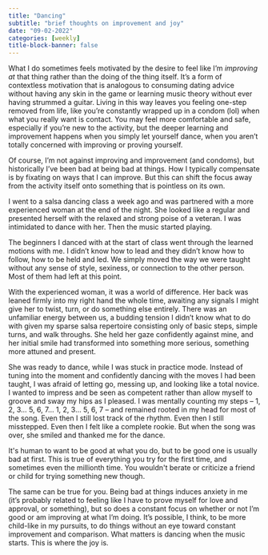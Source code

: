 ```yaml
---
title: "Dancing"
subtitle: "brief thoughts on improvement and joy"
date: "09-02-2022"
categories: [weekly]
title-block-banner: false
---
```


What I do sometimes feels motivated by the desire to feel like I’m *improving at* that thing rather than the doing of the thing itself. It’s a form of contextless motivation that is analogous to consuming dating advice without having any skin in the game or learning music theory without ever having strummed a guitar. Living in this way leaves you feeling one-step removed from life, like you’re constantly wrapped up in a condom (lol) when what you really want is contact. You may feel more comfortable and safe, especially if you’re new to the activity, but the deeper learning and improvement happens when you simply let yourself dance, when you aren’t totally concerned with improving or proving yourself.

Of course, I’m not against improving and improvement (and condoms), but historically I’ve been bad at being bad at things. How I typically compensate is by fixating on ways that I can improve. But this can shift the focus away from the activity itself onto something that is pointless on its own.

I went to a salsa dancing class a week ago and was partnered with a more experienced woman at the end of the night. She looked like a regular and presented herself with the relaxed and strong poise of a veteran. I was intimidated to dance with her. Then the music started playing.

The beginners I danced with at the start of class went through the learned motions with me. I didn’t know how to lead and they didn’t know how to follow, how to be held and led. We simply moved the way we were taught without any sense of style, sexiness, or connection to the other person. Most of them had left at this point.

With the experienced woman, it was a world of difference. Her back was leaned firmly into my right hand the whole time, awaiting any signals I might give her to twist, turn, or do something else entirely. There was an unfamiliar energy between us, a budding tension I didn’t know what to do with given my sparse salsa repertoire consisting only of basic steps, simple turns, and walk throughs. She held her gaze confidently against mine, and her initial smile had transformed into something more serious, something more attuned and present.

She was ready to dance, while I was stuck in practice mode. Instead of tuning into the moment and confidently dancing with the moves I had been taught, I was afraid of letting go, messing up, and looking like a total novice. I wanted to impress and be seen as competent rather than allow myself to groove and sway my hips as I pleased. I was mentally counting my steps – 1, 2, 3… 5, 6, 7… 1, 2, 3… 5, 6, 7 – and remained rooted in my head for most of the song. Even then I still lost track of the rhythm. Even then I still misstepped. Even then I felt like a complete rookie. But when the song was over, she smiled and thanked me for the dance.

It's human to want to be good at what you do, but to be good one is usually bad at first. This is true of everything you try for the first time, and sometimes even the millionth time. You wouldn't berate or criticize a friend or child for trying something new though.

The same can be true for you. Being bad at things induces anxiety in me (it’s probably related to feeling like I have to prove myself for love and approval, or something), but so does a constant focus on whether or not I’m good or am improving at what I’m doing. It’s possible, I think, to be more child-like in my pursuits, to do things without an eye toward constant improvement and comparison. What matters is dancing when the music starts. This is where the joy is.
